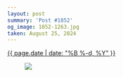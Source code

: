 ```yaml
---
layout: post
summary: 'Post #1852'
og_image: 1852-1263.jpg
taken: August 25, 2024
---
```


<div class="post">
  <time>
    <a href="/1852">
      {{ page.date | date: "%B %-d, %Y" }}
    </a>
  </time>
  <a href="/1852">
    <figure data-taken="8/25/2024">
      <img sizes="(min-width: 700px) 50vw, calc(100vw - 2rem)" src="{{ site.assets_url }}/1852-632.jpg" srcset="{{ site.assets_url }}/1852-316.jpg 316w, {{ site.assets_url }}/1852-632.jpg 632w, {{ site.assets_url }}/1852-947.jpg 947w, {{ site.assets_url }}/1852-1263.jpg 1263w" />
    </figure>
  </a>
</div>
